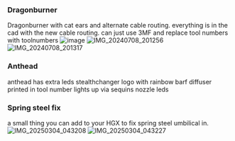 ### Dragonburner
Dragonburner with cat ears and alternate cable routing. everything is in the cad with the new cable routing.
can just use 3MF and replace tool numbers with toolnumbers
![image](https://github.com/user-attachments/assets/87b1c88c-6c99-4320-8e06-25cd813ab607)
![IMG_20240708_201256](https://github.com/user-attachments/assets/f82e1e2b-5e5f-4502-8bc6-b763860467dc)
![IMG_20240708_201317](https://github.com/user-attachments/assets/5e048bae-34fd-4183-8484-a3cf24af79ab)

### Anthead
anthead has extra leds
stealthchanger logo with rainbow barf diffuser printed in
tool number lights up via sequins
nozzle leds

### Spring steel fix
a small thing you can add to your HGX to fix spring steel umbilical in.
![IMG_20250304_043208](https://github.com/user-attachments/assets/5137780a-9b8f-4e23-98a4-3fdca0cc421f)
![IMG_20250304_043227](https://github.com/user-attachments/assets/4510b541-2f04-4cc4-a79c-0331b082def9)
